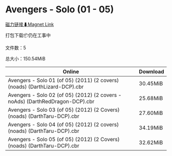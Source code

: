 # Avengers - Solo (01 - 05)

[磁力链接⬇Magnet Link](magnet:?xt=urn:btih:d5c7ed38dcf346ef3315a22dd66c86474aa20fac&dn=Avengers%20-%20Solo%20%2801%20-%2005%29)

打包下载📦仍在工事中

文件数：5

总大小：150.54MiB

Online | Download
--- | ---
Avengers - Solo 01 (of 05) (2011) (2 covers) (noads) (DarthLizard-DCP).cbr | 30.45MiB
Avengers - Solo 02 (of 05) (2012) (2 covers - noAds) (DarthRedDragon-DCP).cbr | 25.68MiB
Avengers - Solo 03 (of 05) (2012) (2 Covers) (noads) (DarthTaru-DCP).cbr | 27.60MiB
Avengers - Solo 04 (of 05) (2012) (2 covers) (noads) (DarthTaru-DCP).cbr | 34.19MiB
Avengers - Solo 05 (of 05) (2012) (2 Covers) (noads) (DarthTaru-DCP).cbr | 32.62MiB